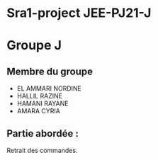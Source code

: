 # Sra1-project JEE-PJ21-J

# Groupe J

## Membre du groupe
* EL AMMARI NORDINE
* HALLIL    RAZINE
* HAMANI    RAYANE
* AMARA     CYRIA

## Partie abordée : 
Retrait des commandes.
